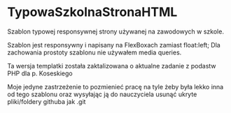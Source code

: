 # TypowaSzkolnaStronaHTML

Szablon typowej responsywnej strony używanej na zawodowych w szkole.

Szablon jest responsywny i napisany na FlexBoxach zamiast float:left;
Dla zachowania prostoty szablonu nie używałem media queries.

Ta wersja templatki została zaktalizowana o aktualne zadanie z podastw PHP dla p. Koseskiego

Moje jedyne zastrzeżenie to pozmienieć pracę na tyle żeby była lekko inna od tego szablonu oraz wysyłając ją do nauczyciela usunąć ukryte pliki/foldery githuba jak .git
